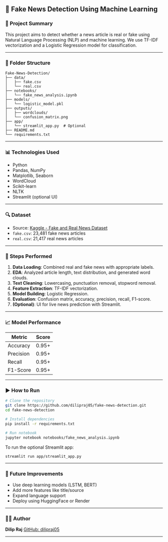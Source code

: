 ## 📰 Fake News Detection Using Machine Learning

### 📌 Project Summary

This project aims to detect whether a news article is real or fake using Natural Language Processing (NLP) and machine learning. We use TF-IDF vectorization and a Logistic Regression model for classification.

---

### 📂 Folder Structure

```
Fake-News-Detection/
├── data/
│   ├── fake.csv
│   └── real.csv
├── notebooks/
│   └── fake_news_analysis.ipynb
├── models/
│   └── logistic_model.pkl
├── outputs/
│   ├── wordclouds/
│   └── confusion_matrix.png
├── app/
│   └── streamlit_app.py  # Optional
├── README.md
└── requirements.txt
```

---

### 📊 Technologies Used

* Python
* Pandas, NumPy
* Matplotlib, Seaborn
* WordCloud
* Scikit-learn
* NLTK
* Streamlit (optional UI)

---

### 🔍 Dataset

* Source: [Kaggle - Fake and Real News Dataset](https://www.kaggle.com/clmentbisaillon/fake-and-real-news-dataset)
* `fake.csv`: 23,481 fake news articles
* `real.csv`: 21,417 real news articles

---

### 🔧 Steps Performed

1. **Data Loading**: Combined real and fake news with appropriate labels.
2. **EDA**: Analyzed article length, text distribution, and generated word clouds.
3. **Text Cleaning**: Lowercasing, punctuation removal, stopword removal.
4. **Feature Extraction**: TF-IDF vectorization.
5. **Model Building**: Logistic Regression.
6. **Evaluation**: Confusion matrix, accuracy, precision, recall, F1-score.
7. **(Optional)**: UI for live news prediction with Streamlit.

---

### 📈 Model Performance

| Metric    | Score |
| --------- | ----- |
| Accuracy  | 0.95+ |
| Precision | 0.95+ |
| Recall    | 0.95+ |
| F1-Score  | 0.95+ |

---

### ▶️ How to Run

```bash
# Clone the repository
git clone https://github.com/dilipraj05/fake-news-detection.git
cd fake-news-detection

# Install dependencies
pip install -r requirements.txt

# Run notebook
jupyter notebook notebooks/fake_news_analysis.ipynb
```

To run the optional Streamlit app:

```bash
streamlit run app/streamlit_app.py
```

---

### 📌 Future Improvements

* Use deep learning models (LSTM, BERT)
* Add more features like title/source
* Expand language support
* Deploy using HuggingFace or Render

---

### 🙋‍♂️ Author

**Dilip Raj**
[GitHub: dilipraj05](https://github.com/dilipraj05)

---
